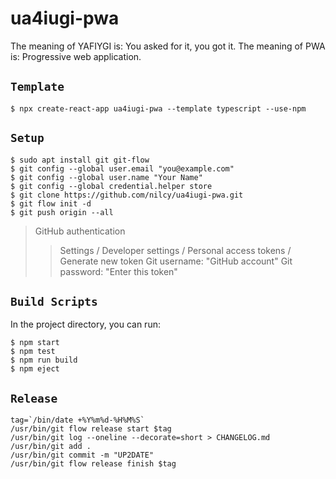 # ua4iugi-pwa

The meaning of YAFIYGI is: You asked for it, you got it.
The meaning of PWA is: Progressive web application.

## `Template`
```
$ npx create-react-app ua4iugi-pwa --template typescript --use-npm
```

## `Setup`
```
$ sudo apt install git git-flow
$ git config --global user.email "you@example.com"
$ git config --global user.name "Your Name"
$ git config --global credential.helper store
$ git clone https://github.com/nilcy/ua4iugi-pwa.git
$ git flow init -d
$ git push origin --all
```
>GitHub authentication
>>Settings / Developer settings / Personal access tokens / Generate new token
>>Git username: "GitHub account"
>>Git password: "Enter this token"

## `Build Scripts`
In the project directory, you can run:
```
$ npm start
$ npm test
$ npm run build
$ npm eject
```

## `Release`
```
tag=`/bin/date +%Y%m%d-%H%M%S`
/usr/bin/git flow release start $tag
/usr/bin/git log --oneline --decorate=short > CHANGELOG.md
/usr/bin/git add .
/usr/bin/git commit -m "UP2DATE"
/usr/bin/git flow release finish $tag

```
